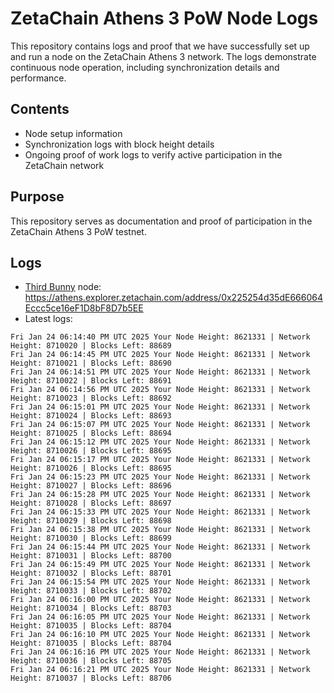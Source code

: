 # ZetaChain Athens 3 PoW Node Logs
This repository contains logs and proof that we have successfully set up and run a node on the ZetaChain Athens 3 network. The logs demonstrate continuous node operation, including synchronization details and performance.

## Contents
- Node setup information
- Synchronization logs with block height details
- Ongoing proof of work logs to verify active participation in the ZetaChain network

## Purpose
This repository serves as documentation and proof of participation in the ZetaChain Athens 3 PoW testnet.

## Logs

- [Third Bunny](https://thirdbunny.xyz/) node: https://athens.explorer.zetachain.com/address/0x225254d35dE666064Eccc5ce16eF1D8bF8D7b5EE
- Latest logs:
```
Fri Jan 24 06:14:40 PM UTC 2025 Your Node Height: 8621331 | Network Height: 8710020 | Blocks Left: 88689
Fri Jan 24 06:14:45 PM UTC 2025 Your Node Height: 8621331 | Network Height: 8710021 | Blocks Left: 88690
Fri Jan 24 06:14:51 PM UTC 2025 Your Node Height: 8621331 | Network Height: 8710022 | Blocks Left: 88691
Fri Jan 24 06:14:56 PM UTC 2025 Your Node Height: 8621331 | Network Height: 8710023 | Blocks Left: 88692
Fri Jan 24 06:15:01 PM UTC 2025 Your Node Height: 8621331 | Network Height: 8710024 | Blocks Left: 88693
Fri Jan 24 06:15:07 PM UTC 2025 Your Node Height: 8621331 | Network Height: 8710025 | Blocks Left: 88694
Fri Jan 24 06:15:12 PM UTC 2025 Your Node Height: 8621331 | Network Height: 8710026 | Blocks Left: 88695
Fri Jan 24 06:15:17 PM UTC 2025 Your Node Height: 8621331 | Network Height: 8710026 | Blocks Left: 88695
Fri Jan 24 06:15:23 PM UTC 2025 Your Node Height: 8621331 | Network Height: 8710027 | Blocks Left: 88696
Fri Jan 24 06:15:28 PM UTC 2025 Your Node Height: 8621331 | Network Height: 8710028 | Blocks Left: 88697
Fri Jan 24 06:15:33 PM UTC 2025 Your Node Height: 8621331 | Network Height: 8710029 | Blocks Left: 88698
Fri Jan 24 06:15:38 PM UTC 2025 Your Node Height: 8621331 | Network Height: 8710030 | Blocks Left: 88699
Fri Jan 24 06:15:44 PM UTC 2025 Your Node Height: 8621331 | Network Height: 8710031 | Blocks Left: 88700
Fri Jan 24 06:15:49 PM UTC 2025 Your Node Height: 8621331 | Network Height: 8710032 | Blocks Left: 88701
Fri Jan 24 06:15:54 PM UTC 2025 Your Node Height: 8621331 | Network Height: 8710033 | Blocks Left: 88702
Fri Jan 24 06:16:00 PM UTC 2025 Your Node Height: 8621331 | Network Height: 8710034 | Blocks Left: 88703
Fri Jan 24 06:16:05 PM UTC 2025 Your Node Height: 8621331 | Network Height: 8710035 | Blocks Left: 88704
Fri Jan 24 06:16:10 PM UTC 2025 Your Node Height: 8621331 | Network Height: 8710035 | Blocks Left: 88704
Fri Jan 24 06:16:16 PM UTC 2025 Your Node Height: 8621331 | Network Height: 8710036 | Blocks Left: 88705
Fri Jan 24 06:16:21 PM UTC 2025 Your Node Height: 8621331 | Network Height: 8710037 | Blocks Left: 88706
```
